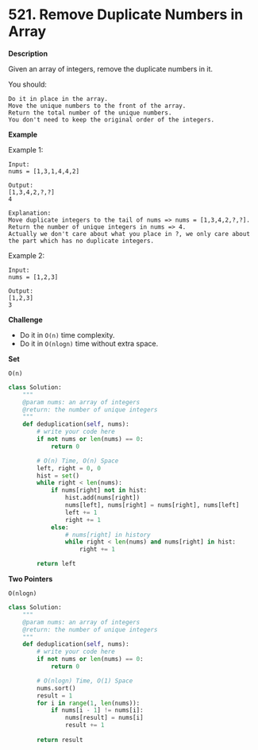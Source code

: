 # 521. Remove Duplicate Numbers in Array

**Description**

Given an array of integers, remove the duplicate numbers in it.

You should:

```
Do it in place in the array.
Move the unique numbers to the front of the array.
Return the total number of the unique numbers.
You don't need to keep the original order of the integers.
```

**Example**

Example 1:

```
Input:
nums = [1,3,1,4,4,2]

Output:
[1,3,4,2,?,?]
4

Explanation:
Move duplicate integers to the tail of nums => nums = [1,3,4,2,?,?].
Return the number of unique integers in nums => 4.
Actually we don't care about what you place in ?, we only care about the part which has no duplicate integers.
```

Example 2:

```
Input:
nums = [1,2,3]

Output:
[1,2,3]
3
```

**Challenge**

- Do it in `O(n)` time complexity.
- Do it in `O(nlogn)` time without extra space.

**Set**

`O(n)`

```python
class Solution:
    """
    @param nums: an array of integers
    @return: the number of unique integers
    """
    def deduplication(self, nums):
        # write your code here
        if not nums or len(nums) == 0:
            return 0

        # O(n) Time, O(n) Space
        left, right = 0, 0
        hist = set()
        while right < len(nums):
            if nums[right] not in hist:
                hist.add(nums[right])
                nums[left], nums[right] = nums[right], nums[left]
                left += 1
                right += 1
            else:
                # nums[right] in history
                while right < len(nums) and nums[right] in hist:
                    right += 1

        return left

```


**Two Pointers**

`O(nlogn)`

```python
class Solution:
    """
    @param nums: an array of integers
    @return: the number of unique integers
    """
    def deduplication(self, nums):
        # write your code here
        if not nums or len(nums) == 0:
            return 0

        # O(nlogn) Time, O(1) Space
        nums.sort()
        result = 1
        for i in range(1, len(nums)):
            if nums[i - 1] != nums[i]:
                nums[result] = nums[i]
                result += 1
                
        return result
```
